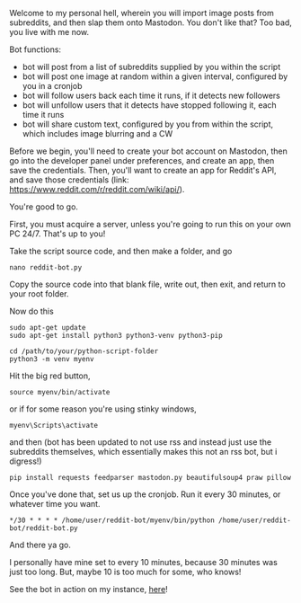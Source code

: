 Welcome to my personal hell, wherein you will import image posts from subreddits, and then slap them onto Mastodon. You don't like that? Too bad, you live with me now. 

Bot functions:
- bot will post from a list of subreddits supplied by you within the script
- bot will post one image at random within a given interval, configured by you in a cronjob
- bot will follow users back each time it runs, if it detects new followers
- bot will unfollow users that it detects have stopped following it, each time it runs
- bot will share custom text, configured by you from within the script, which includes image blurring and a CW

Before we begin, you'll need to create your bot account on Mastodon, then go into the developer panel under preferences, and create an app, then save the credentials. Then, you'll want to create an app for Reddit's API, and save those credentials (link: https://www.reddit.com/r/reddit.com/wiki/api/).

You're good to go.

First, you must acquire a server, unless you're going to run this on your own PC 24/7. That's up to you!

Take the script source code, and then make a folder, and go

```
nano reddit-bot.py
```

Copy the source code into that blank file, write out, then exit, and return to your root folder.

Now do this

```
sudo apt-get update
sudo apt-get install python3 python3-venv python3-pip
```

```
cd /path/to/your/python-script-folder
python3 -m venv myenv
```
Hit the big red button,

```
source myenv/bin/activate
```

or if for some reason you're using stinky windows,

```
myenv\Scripts\activate
```

and then (bot has been updated to not use rss and instead just use the subreddits themselves, which essentially makes this not an rss bot, but i digress!)

```
pip install requests feedparser mastodon.py beautifulsoup4 praw pillow
```

Once you've done that, set us up the cronjob. Run it every 30 minutes, or whatever time you want.

```
*/30 * * * * /home/user/reddit-bot/myenv/bin/python /home/user/reddit-bot/reddit-bot.py
```

And there ya go.

I personally have mine set to every 10 minutes, because 30 minutes was just too long. But, maybe 10 is too much for some, who knows!

See the bot in action on my instance, [here](https://mkultra.monster/@net_run)!
